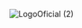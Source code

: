 ![LogoOficial (2)](https://github.com/tngonzalez/ProyectoCodigo/assets/113228469/ce48f0d6-c24f-4178-a8f4-1327af23675b)
